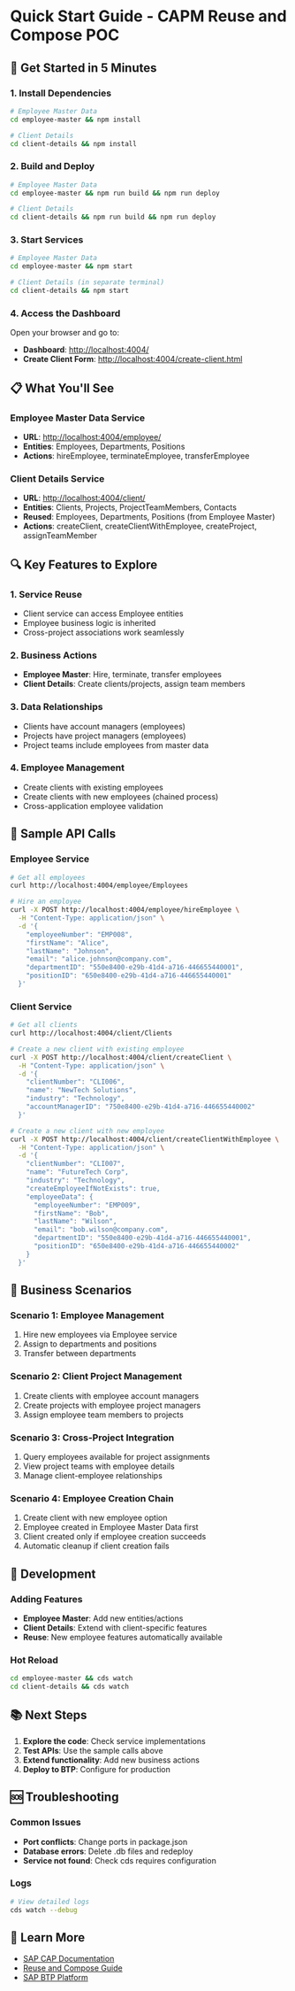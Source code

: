 # Quick Start Guide - CAPM Reuse and Compose POC

## 🚀 Get Started in 5 Minutes

### 1. Install Dependencies

```bash
# Employee Master Data
cd employee-master && npm install

# Client Details
cd client-details && npm install
```

### 2. Build and Deploy

```bash
# Employee Master Data
cd employee-master && npm run build && npm run deploy

# Client Details
cd client-details && npm run build && npm run deploy
```

### 3. Start Services

```bash
# Employee Master Data
cd employee-master && npm start

# Client Details (in separate terminal)
cd client-details && npm start
```

### 4. Access the Dashboard

Open your browser and go to:

- **Dashboard**: <http://localhost:4004/>
- **Create Client Form**: <http://localhost:4004/create-client.html>

## 📋 What You'll See

### Employee Master Data Service

- **URL**: <http://localhost:4004/employee/>
- **Entities**: Employees, Departments, Positions
- **Actions**: hireEmployee, terminateEmployee, transferEmployee

### Client Details Service  

- **URL**: <http://localhost:4004/client/>
- **Entities**: Clients, Projects, ProjectTeamMembers, Contacts
- **Reused**: Employees, Departments, Positions (from Employee Master)
- **Actions**: createClient, createClientWithEmployee, createProject, assignTeamMember

## 🔍 Key Features to Explore

### 1. Service Reuse

- Client service can access Employee entities
- Employee business logic is inherited
- Cross-project associations work seamlessly

### 2. Business Actions

- **Employee Master**: Hire, terminate, transfer employees
- **Client Details**: Create clients/projects, assign team members

### 3. Data Relationships

- Clients have account managers (employees)
- Projects have project managers (employees)
- Project teams include employees from master data

### 4. Employee Management

- Create clients with existing employees
- Create clients with new employees (chained process)
- Cross-application employee validation

## 🧪 Sample API Calls

### Employee Service

```bash
# Get all employees
curl http://localhost:4004/employee/Employees

# Hire an employee
curl -X POST http://localhost:4004/employee/hireEmployee \
  -H "Content-Type: application/json" \
  -d '{
    "employeeNumber": "EMP008",
    "firstName": "Alice",
    "lastName": "Johnson",
    "email": "alice.johnson@company.com",
    "departmentID": "550e8400-e29b-41d4-a716-446655440001",
    "positionID": "650e8400-e29b-41d4-a716-446655440001"
  }'
```

### Client Service

```bash
# Get all clients
curl http://localhost:4004/client/Clients

# Create a new client with existing employee
curl -X POST http://localhost:4004/client/createClient \
  -H "Content-Type: application/json" \
  -d '{
    "clientNumber": "CLI006",
    "name": "NewTech Solutions",
    "industry": "Technology",
    "accountManagerID": "750e8400-e29b-41d4-a716-446655440002"
  }'

# Create a new client with new employee
curl -X POST http://localhost:4004/client/createClientWithEmployee \
  -H "Content-Type: application/json" \
  -d '{
    "clientNumber": "CLI007",
    "name": "FutureTech Corp",
    "industry": "Technology",
    "createEmployeeIfNotExists": true,
    "employeeData": {
      "employeeNumber": "EMP009",
      "firstName": "Bob",
      "lastName": "Wilson",
      "email": "bob.wilson@company.com",
      "departmentID": "550e8400-e29b-41d4-a716-446655440001",
      "positionID": "650e8400-e29b-41d4-a716-446655440002"
    }
  }'
```

## 🎯 Business Scenarios

### Scenario 1: Employee Management

1. Hire new employees via Employee service
2. Assign to departments and positions
3. Transfer between departments

### Scenario 2: Client Project Management  

1. Create clients with employee account managers
2. Create projects with employee project managers
3. Assign employee team members to projects

### Scenario 3: Cross-Project Integration

1. Query employees available for project assignments
2. View project teams with employee details
3. Manage client-employee relationships

### Scenario 4: Employee Creation Chain

1. Create client with new employee option
2. Employee created in Employee Master Data first
3. Client created only if employee creation succeeds
4. Automatic cleanup if client creation fails

## 🔧 Development

### Adding Features

- **Employee Master**: Add new entities/actions
- **Client Details**: Extend with client-specific features
- **Reuse**: New employee features automatically available

### Hot Reload

```bash
cd employee-master && cds watch
cd client-details && cds watch
```

## 📚 Next Steps

1. **Explore the code**: Check service implementations
2. **Test APIs**: Use the sample calls above
3. **Extend functionality**: Add new business actions
4. **Deploy to BTP**: Configure for production

## 🆘 Troubleshooting

### Common Issues

- **Port conflicts**: Change ports in package.json
- **Database errors**: Delete .db files and redeploy
- **Service not found**: Check cds requires configuration

### Logs

```bash
# View detailed logs
cds watch --debug
```

## 📖 Learn More

- [SAP CAP Documentation](https://cap.cloud.sap.io/)
- [Reuse and Compose Guide](https://cap.cloud.sap.io/docs/guides/reuse-services)
- [SAP BTP Platform](https://www.sap.com/products/technology-platform.html)
